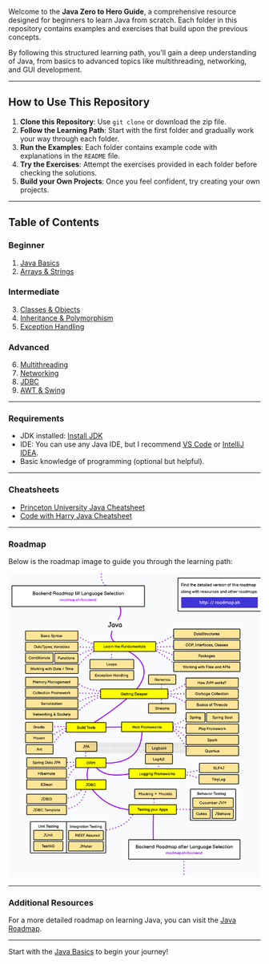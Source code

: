 Welcome to the **Java Zero to Hero Guide**, a comprehensive resource designed for beginners to learn Java from scratch. Each folder in this repository contains examples and exercises that build upon the previous concepts.

By following this structured learning path, you'll gain a deep understanding of Java, from basics to advanced topics like multithreading, networking, and GUI development.

---

## How to Use This Repository
1. **Clone this Repository**: Use `git clone` or download the zip file.
2. **Follow the Learning Path**: Start with the first folder and gradually work your way through each folder.
3. **Run the Examples**: Each folder contains example code with explanations in the `README` file.
4. **Try the Exercises**: Attempt the exercises provided in each folder before checking the solutions.
5. **Build your Own Projects**: Once you feel confident, try creating your own projects.


---

## Table of Contents

### Beginner
1. [Java Basics](Concepts/01_Basics)
2. [Arrays & Strings](Concepts/02_Arrays_Strings)

### Intermediate
3. [Classes & Objects](Concepts/03_Classes_Objects)
4. [Inheritance & Polymorphism](Concepts/04_Inheritance)
5. [Exception Handling](Concepts/05_Exception_Handling)

### Advanced
6. [Multithreading](Concepts/06_Multithreading)
7. [Networking](Concepts/07_Networking)
8. [JDBC](Concepts/08_JDBC)
9. [AWT & Swing](Concepts/09_AWT_Swing)

---

### Requirements
- JDK installed: [Install JDK](https://www.oracle.com/java/technologies/javase-jdk11-downloads.html)
- IDE: You can use any Java IDE, but I recommend [VS Code](https://code.visualstudio.com/) or [IntelliJ IDEA](https://www.jetbrains.com/idea/).
- Basic knowledge of programming (optional but helpful).

---


### Cheatsheets
- [Princeton University Java Cheatsheet](https://introcs.cs.princeton.edu/java/11cheatsheet/)
- [Code with Harry Java Cheatsheet](https://www.codewithharry.com/blogpost/java-cheatsheet/)

---

### Roadmap
Below is the roadmap image to guide you through the learning path:

[![Java Learning Roadmap](Assets/roadmap.sh_java.png)](https://roadmap.sh/java)

---

### Additional Resources
For a more detailed roadmap on learning Java, you can visit the [Java Roadmap](https://roadmap.sh/java).

---

Start with the [Java Basics](Concepts/01_Basics) to begin your journey!